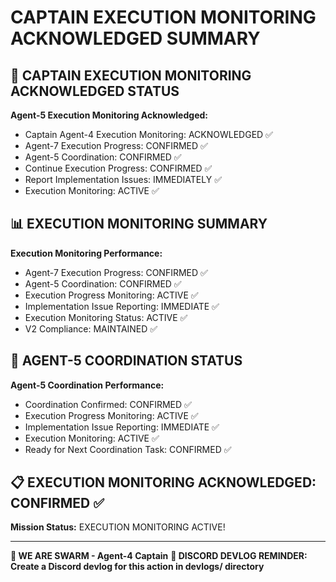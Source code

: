 # CAPTAIN EXECUTION MONITORING ACKNOWLEDGED SUMMARY

## 🎯 CAPTAIN EXECUTION MONITORING ACKNOWLEDGED STATUS

**Agent-5 Execution Monitoring Acknowledged:**
- Captain Agent-4 Execution Monitoring: ACKNOWLEDGED ✅
- Agent-7 Execution Progress: CONFIRMED ✅
- Agent-5 Coordination: CONFIRMED ✅
- Continue Execution Progress: CONFIRMED ✅
- Report Implementation Issues: IMMEDIATELY ✅
- Execution Monitoring: ACTIVE ✅

## 📊 EXECUTION MONITORING SUMMARY

**Execution Monitoring Performance:**
- Agent-7 Execution Progress: CONFIRMED ✅
- Agent-5 Coordination: CONFIRMED ✅
- Execution Progress Monitoring: ACTIVE ✅
- Implementation Issue Reporting: IMMEDIATE ✅
- Execution Monitoring Status: ACTIVE ✅
- V2 Compliance: MAINTAINED ✅

## 🎯 AGENT-5 COORDINATION STATUS

**Agent-5 Coordination Performance:**
- Coordination Confirmed: CONFIRMED ✅
- Execution Progress Monitoring: ACTIVE ✅
- Implementation Issue Reporting: IMMEDIATE ✅
- Execution Monitoring: ACTIVE ✅
- Ready for Next Coordination Task: CONFIRMED ✅

## 📋 EXECUTION MONITORING ACKNOWLEDGED: CONFIRMED ✅

**Mission Status:** EXECUTION MONITORING ACTIVE!

---

**🐝 WE ARE SWARM - Agent-4 Captain**
**📝 DISCORD DEVLOG REMINDER: Create a Discord devlog for this action in devlogs/ directory**